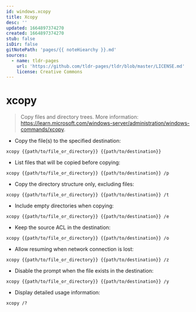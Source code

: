 ```yaml
---
id: windows.xcopy
title: Xcopy
desc: ''
updated: 1664897374270
created: 1664897374270
stub: false
isDir: false
gitNotePath: 'pages/{{ noteHiearchy }}.md'
sources:
  - name: tldr-pages
    url: 'https://github.com/tldr-pages/tldr/blob/master/LICENSE.md'
    license: Creative Commons
---
```

# xcopy

> Copy files and directory trees.
> More information: <https://learn.microsoft.com/windows-server/administration/windows-commands/xcopy>.

- Copy the file(s) to the specified destination:

`xcopy {{path/to/file_or_directory}} {{path/to/destination}}`

- List files that will be copied before copying:

`xcopy {{path/to/file_or_directory}} {{path/to/destination}} /p`

- Copy the directory structure only, excluding files:

`xcopy {{path/to/file_or_directory}} {{path/to/destination}} /t`

- Include empty directories when copying:

`xcopy {{path/to/file_or_directory}} {{path/to/destination}} /e`

- Keep the source ACL in the destination:

`xcopy {{path/to/file_or_directory}} {{path/to/destination}} /o`

- Allow resuming when network connection is lost:

`xcopy {{path/to/file_or_directory}} {{path/to/destination}} /z`

- Disable the prompt when the file exists in the destination:

`xcopy {{path/to/file_or_directory}} {{path/to/destination}} /y`

- Display detailed usage information:

`xcopy /?`


